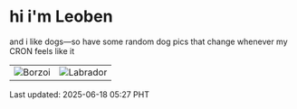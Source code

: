 # hi i'm Leoben

and i like dogs—so have some random dog pics that change whenever my CRON feels like it

|  |  |
|--------|----------|
| ![Borzoi](https://random-dog-vercel.vercel.app/api/random-borzoi?v=1750195634) | ![Labrador](https://random-dog-vercel.vercel.app/api/random-labrador?v=1750195634) |

Last updated: 2025-06-18 05:27 PHT
